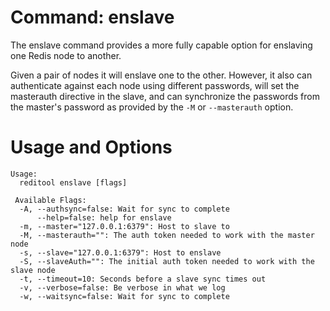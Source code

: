 # Command: enslave

The enslave command provides a more fully capable option for enslaving
one Redis node to another.

Given a pair of nodes it will enslave one to the other. However, it also
can authenticate against each node using different passwords, will set
the masterauth directive in the slave, and can synchronize the passwords
from the master's password as provided by the `-M` or `--masterauth` option.

# Usage and Options

```
Usage: 
  reditool enslave [flags]

 Available Flags:
  -A, --authsync=false: Wait for sync to complete
      --help=false: help for enslave
  -m, --master="127.0.0.1:6379": Host to slave to
  -M, --masterauth="": The auth token needed to work with the master node
  -s, --slave="127.0.0.1:6379": Host to enslave
  -S, --slaveAuth="": The initial auth token needed to work with the slave node
  -t, --timeout=10: Seconds before a slave sync times out
  -v, --verbose=false: Be verbose in what we log
  -w, --waitsync=false: Wait for sync to complete
```

